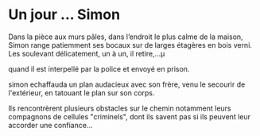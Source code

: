 # Un jour ... Simon

Dans la pièce aux murs pâles, dans l’endroit le plus calme de la maison, Simon range patiemment ses bocaux sur de larges étagères en bois verni. Les soulevant délicatement, un à un, il retire,...µ

quand il est interpellé par la police et envoyé en prison.

simon echaffauda un plan audacieux avec son frère, venu le secourir de l'extérieur, en tatouant le plan sur son corps.

Ils rencontrèrent plusieurs obstacles sur le chemin notamment leurs compagnons de cellules "criminels", dont ils savent pas si ils peuvent leur accorder une confiance...

